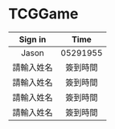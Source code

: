 # TCGGame
| Sign in | Time |
| :----: | :----: |
| Jason | 05291955 |
| 請輸入姓名 | 簽到時間 |
| 請輸入姓名 | 簽到時間 |
| 請輸入姓名 | 簽到時間 |
| 請輸入姓名 | 簽到時間 |